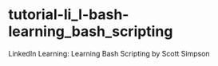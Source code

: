 # tutorial-li_l-bash-learning_bash_scripting
LinkedIn Learning: Learning Bash Scripting by Scott Simpson
